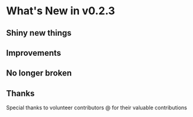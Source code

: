 # What's New in v0.2.3

## Shiny new things

## Improvements

## No longer broken

## Thanks

Special thanks to volunteer contributors @ for their valuable contributions
